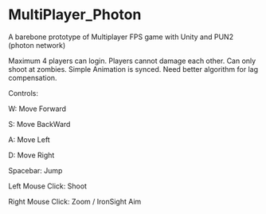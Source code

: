 # MultiPlayer_Photon
A barebone prototype of Multiplayer FPS game with Unity and PUN2 (photon network)

Maximum 4 players can login. Players cannot damage each other. Can only shoot at zombies. Simple Animation is synced. Need better algorithm for lag compensation.


Controls:

W: Move Forward

S: Move BackWard

A: Move Left

D: Move Right

Spacebar: Jump


Left Mouse Click: Shoot

Right Mouse Click: Zoom / IronSight Aim


